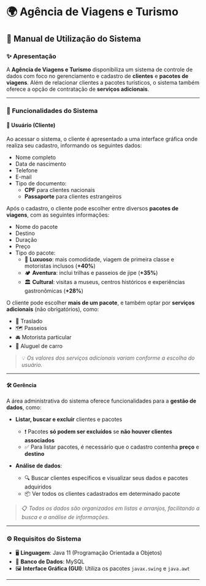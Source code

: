 # 🌍 Agência de Viagens e Turismo

## 📖 Manual de Utilização do Sistema

### ✨ Apresentação

A **Agência de Viagens e Turismo** disponibiliza um sistema de controle de dados com foco no gerenciamento e cadastro de **clientes** e **pacotes de viagens**. Além de relacionar clientes a pacotes turísticos, o sistema também oferece a opção de contratação de **serviços adicionais**.

---

### 🧩 Funcionalidades do Sistema

#### 👤 Usuário (Cliente)

Ao acessar o sistema, o cliente é apresentado a uma interface gráfica onde realiza seu cadastro, informando os seguintes dados:

- Nome completo  
- Data de nascimento  
- Telefone  
- E-mail  
- Tipo de documento:  
  - **CPF** para clientes nacionais  
  - **Passaporte** para clientes estrangeiros  

Após o cadastro, o cliente pode escolher entre diversos **pacotes de viagens**, com as seguintes informações:

- Nome do pacote  
- Destino  
- Duração  
- Preço  
- Tipo do pacote:  
  - 🏨 **Luxuoso**: mais comodidade, viagem de primeira classe e motoristas inclusos (**+40%**)  
  - 🏕️ **Aventura**: inclui trilhas e passeios de jipe (**+35%**)  
  - 🏛️ **Cultural**: visitas a museus, centros históricos e experiências gastronômicas (**+28%**)

O cliente pode escolher **mais de um pacote**, e também optar por **serviços adicionais** (não obrigatórios), como:

- 🚐 Traslado  
- 🗺️ Passeios  
- 🚘 Motorista particular  
- 🚗 Aluguel de carro  

> 💡 *Os valores dos serviços adicionais variam conforme a escolha do usuário.*

---

#### 🛠️ Gerência

A área administrativa do sistema oferece funcionalidades para a **gestão de dados**, como:

- **Listar, buscar e excluir** clientes e pacotes  
  - ❗ Pacotes **só podem ser excluídos** se **não houver clientes associados**
  - ✅ Para listar pacotes, é necessário que o cadastro contenha **preço** e **destino**

- **Análise de dados**:
  - 🔍 Buscar clientes específicos e visualizar seus dados e pacotes adquiridos  
  - 📦 Ver todos os clientes cadastrados em determinado pacote  

> 📋 *Todos os dados são organizados em listas e arranjos, facilitando a busca e a análise de informações.*

---

### ⚙️ Requisitos do Sistema

- 🖥️ **Linguagem**: Java 11 (Programação Orientada a Objetos)  
- 💾 **Banco de Dados**: MySQL  
- 🖼️ **Interface Gráfica (GUI)**: Utiliza os pacotes `javax.swing` e `java.awt`

---

